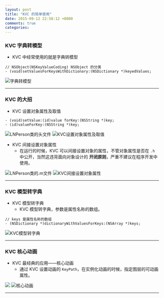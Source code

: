 ```yaml
---
layout: post
title: "KVC 的简单使用"
date: 2015-09-12 22:58:12 +0800
comments: true
categories: 
---
```


### KVC 字典转模型

* KVC 中经常使用的就是字典转模型

```objc
// NSObject(NSKeyValueCoding) NSObject 的分类
- (void)setValuesForKeysWithDictionary:(NSDictionary *)keyedValues;
```

![字典转模型](http://i1.tietuku.com/cc3c54dccb414089.png)

***

<!--more-->

### KVC 的大招

* KVC 设置对象属性及取值

```objc
- (void)setValue:(id)value forKey:(NSString *)key;
- (id)valueForKey:(NSString *)key;
```

![LNPerson类的头文件](http://i2.tietuku.com/4d55944da6a1bcf7.png)
![KVC设置对象属性及取值](http://i1.tietuku.com/12c24aeb2ed198ac.png)

* KVC 间接设置对象属性
	* 在运行的时候，KVC 可以间接设置对象的属性，不管对象属性是否在 `.h` 中公开，当然这违背面向对象设计的 **开闭原则**，严重不建议在程序开发中使用。

![LNPerson类的.m文件](http://i1.tietuku.com/ec730d8853185ebc.png)
![KVC间接设置对象属性](http://i1.tietuku.com/b5dba559d850fe72.png)

***

### KVC 模型转字典

* KVC 模型转字典
	* KVC 模型转字典，参数是属性名称的数组。

```objc
// keys 是属性名称的数组
- (NSDictionary *)dictionaryWithValuesForKeys:(NSArray *)keys;
```

![KVC模型转字典](http://i2.tietuku.com/8b2fb0382d0bce99.png)

***

### KVC 核心动画

* KVC 最经典的应用——核心动画
	* 通过 KVC 设置动画的 `KeyPath`，在实例化动画的时候，指定图层的可动画属性。

![](http://i1.tietuku.com/2df35a7c17406ce3.png)
![核心动画](http://i1.tietuku.com/1545fe7a18db2738.gif)

***


